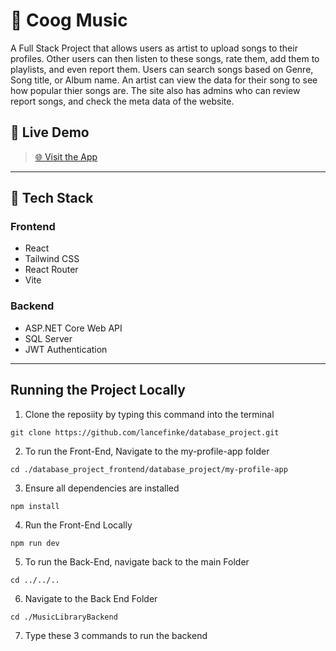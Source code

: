 # 🎵 Coog Music

A Full Stack Project that allows users as artist to upload songs to their profiles. Other users can then listen to these songs, rate them, add them to playlists, and even report them. Users can search songs based on Genre, Song title, or Album name. An artist can view the data for their song to see how popular thier songs are. The site also has admins who can review report songs, and check the meta data of the website.

## 🚀 Live Demo

> [🌐 Visit the App](https://your-deployed-site.com)  
---

## 🧰 Tech Stack

### Frontend
- React
- Tailwind CSS
- React Router
- Vite

### Backend
- ASP.NET Core Web API
- SQL Server
- JWT Authentication

---
## Running the Project Locally
1. Clone the reposiity by typing this command into the terminal

`git clone https://github.com/lancefinke/database_project.git`

2. To run the Front-End, Navigate to the my-profile-app folder

`cd ./database_project_frontend/database_project/my-profile-app`

3. Ensure all dependencies are installed

`npm install`

4. Run the Front-End Locally

`npm run dev`

5. To run the Back-End, navigate back to the main Folder

`cd ../../..`

6. Navigate to the Back End Folder

`cd ./MusicLibraryBackend`

7. Type these 3 commands to run the backend
